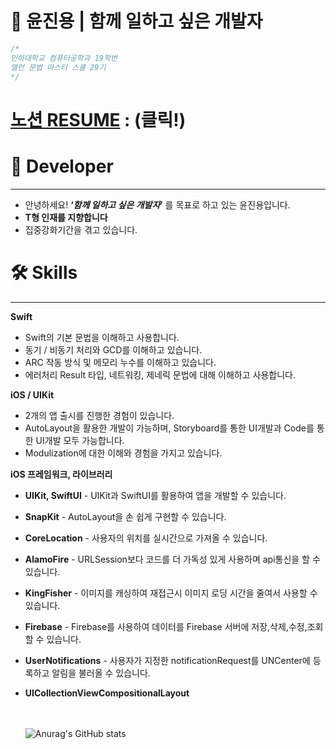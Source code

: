 # 🍎 윤진용 | 함께 일하고 싶은 개발자

```swift
/*
인하대학교 컴퓨터공학과 19학번
앨런 문법 마스터 스쿨 29기
*/
```

# [노션 RESUME](https://band-icebreaker-270.notion.site/04886ec6e85a4487bf03ec392e407663?pvs=4) : (클릭!)



# 🦾 Developer

---

- 안녕하세요! **‘*함께 일하고 싶은 개발자*’** 를 목표로 하고 있는 윤진용입니다.
- **T형 인재를 지향합니다**
- 집중강화기간을 겪고 있습니다.

# 🛠  Skills

---

**Swift**

- Swift의 기본 문법을 이해하고 사용합니다.
- 동기 / 비동기 처리와 GCD를 이해하고 있습니다.
- ARC 작동 방식 및 메모리 누수를 이해하고 있습니다.
- 에러처리 Result 타입, 네트워킹, 제네릭 문법에 대해 이해하고 사용합니다.

**iOS / UIKit**

- 2개의 앱 출시를 진행한 경험이 있습니다.
- AutoLayout을 활용한 개발이 가능하며, Storyboard를 통한 UI개발과 Code를 통한 UI개발 모두 가능합니다.
- Modulization에 대한 이해와 경험을 가지고 있습니다.

**iOS 프레임워크, 라이브러리**

- **UIKit, SwiftUI** - UIKit과 SwiftUI를 활용하여 앱을 개발할 수 있습니다.
- **SnapKit** - AutoLayout을 손 쉽게 구현할 수 있습니다.
- **CoreLocation** - 사용자의 위치를 실시간으로 가져올 수 있습니다.
- **AlamoFire** - URLSession보다 코드를 더 가독성 있게 사용하며 api통신을 할 수있습니다.
- **KingFisher** - 이미지를 캐싱하여 재접근시 이미지 로딩 시간을 줄여서 사용할 수 있습니다.
- **Firebase** - Firebase를 사용하여 데이터를 Firebase 서버에 저장,삭제,수정,조회 할 수 있습니다.
- **UserNotifications** - 사용자가 지정한 notificationRequest를 UNCenter에 등록하고 알림을 불러올 수 있습니다.
- **UICollectionViewCompositionalLayout**
                                                                                                      
  <br><br>
![Anurag's GitHub stats](https://github-readme-stats.vercel.app/api?username=jinyongyun&show_icons=true&theme=swift)

  </div>

